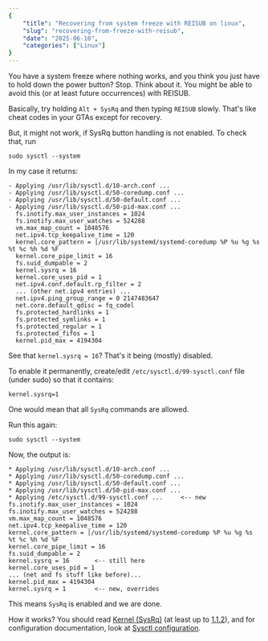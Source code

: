 ```yaml
---
{
    "title": "Recovering from system freeze with REISUB on linux",
    "slug": "recovering-from-freeze-with-reisub",
    "date": "2025-06-10",
    "categories": ["Linux"]
}
---
```


You have a system freeze where nothing works, and you think you just have to hold down the power button? Stop. Think about it. You might be able to avoid this (or at least future occurrences) with REISUB.

Basically, try holding `Alt + SysRq` and then typing `REISUB` slowly. That's like cheat codes in your GTAs except for recovery.

But, it might not work, if SysRq button handling is not enabled. To check that, run

```shell
sudo sysctl --system
```

In my case it returns:

```
- Applying /usr/lib/sysctl.d/10-arch.conf ...
- Applying /usr/lib/sysctl.d/50-coredump.conf ...
- Applying /usr/lib/sysctl.d/50-default.conf ...
- Applying /usr/lib/sysctl.d/50-pid-max.conf ...
  fs.inotify.max_user_instances = 1024
  fs.inotify.max_user_watches = 524288
  vm.max_map_count = 1048576
  net.ipv4.tcp_keepalive_time = 120
  kernel.core_pattern = |/usr/lib/systemd/systemd-coredump %P %u %g %s %t %c %h %d %F
  kernel.core_pipe_limit = 16
  fs.suid_dumpable = 2
  kernel.sysrq = 16
  kernel.core_uses_pid = 1
  net.ipv4.conf.default.rp_filter = 2
  ... (other net.ipv4 entries) ...
  net.ipv4.ping_group_range = 0 2147483647
  net.core.default_qdisc = fq_codel
  fs.protected_hardlinks = 1
  fs.protected_symlinks = 1
  fs.protected_regular = 1
  fs.protected_fifos = 1
  kernel.pid_max = 4194304
```

See that `kernel.sysrq = 16`? That's it being (mostly) disabled.

To enable it permanently, create/edit `/etc/sysctl.d/99-sysctl.conf` file (under sudo) so that it contains:

```
kernel.sysrq=1
```

One would mean that all `SysRq` commands are allowed.

Run this again:

```shell
sudo sysctl --system
```

Now, the output is:

```
* Applying /usr/lib/sysctl.d/10-arch.conf ...
* Applying /usr/lib/sysctl.d/50-coredump.conf ...
* Applying /usr/lib/sysctl.d/50-default.conf ...
* Applying /usr/lib/sysctl.d/50-pid-max.conf ...
* Applying /etc/sysctl.d/99-sysctl.conf ...     <-- new
fs.inotify.max_user_instances = 1024
fs.inotify.max_user_watches = 524288
vm.max_map_count = 1048576
net.ipv4.tcp_keepalive_time = 120
kernel.core_pattern = |/usr/lib/systemd/systemd-coredump %P %u %g %s %t %c %h %d %F
kernel.core_pipe_limit = 16
fs.suid_dumpable = 2
kernel.sysrq = 16       <-- still here
kernel.core_uses_pid = 1
... (net and fs stuff like before)...
kernel.pid_max = 4194304
kernel.sysrq = 1        <-- new, overrides
```

This means `SysRq` is enabled and we are done.

How it works? You should read [Kernel (SysRq)](https://wiki.archlinux.org/title/Keyboard_shortcuts#Kernel_(SysRq)) (at least up to [1.1.2](https://wiki.archlinux.org/title/Keyboard_shortcuts#Rebooting)), and for configuration documentation, look at [Sysctl configuration](https://wiki.archlinux.org/title/Sysctl#Configuration).
